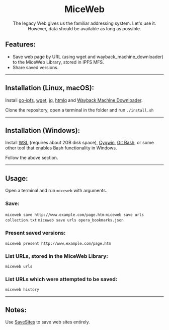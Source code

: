 <h1 align="center">MiceWeb</h1>

<p align="center">The legacy Web gives us the familiar addressing system. Let's use it. However, data should be available as long as possible.</p>

## Features:

- Save web page by URL (using wget and wayback_machine_downloader) to the MiceWeb Library, stored in IPFS MFS.
- Share saved versions.

---

## Installation (Linux, macOS):

Install [go-ipfs](https://docs.ipfs.io/install/command-line/), [wget](https://www.gnu.org/software/wget/), [jq](https://stedolan.github.io/jq/download/), [htmlq](https://github.com/mgdm/htmlq/) and [Wayback Machine Downloader](https://github.com/ImportTaste/wayback-machine-downloader).

Clone the repository, open a terminal in the folder and run `./install.sh`

---

## Installation (Windows):

Install [WSL](https://docs.microsoft.com/en-us/windows/wsl/install-win10) (requires about 2GB disk space), [Cygwin](https://www.cygwin.com/), [Git Bash](http://git-scm.com), or some other tool that enables Bash functionality in Windows.

Follow the above section.

---

## Usage:

Open a terminal and run `miceweb` with arguments.

### Save:
`miceweb save http://www.example.com/page.htm`
`miceweb save urls collection.txt`
`miceweb save urls opera_bookmarks.json`

### Present saved versions:
`miceweb present http://www.example.com/page.htm`

### List URLs, stored in the MiceWeb Library:
`miceweb urls`

### List URLs which were attempted to be saved:
`miceweb history`

---

## Notes:

Use [SaveSites](https://github.com/defder-su/SaveSites) to save web sites entirely.
